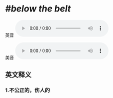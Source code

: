 # ***\#below the belt*** 
英音
<audio src="./media/below the belt1_AAC.aac" controls="controls"></audio>

美音
<audio src="./media/below the belt2_AAC.aac" controls="controls"></audio>



  

英文释义
---
### 1.**不公正的，伤人的**  


